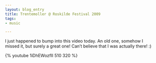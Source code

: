 ```yaml
---
layout: blog_entry
title: Trentemoller @ Roskilde Festival 2009
tags:
- music

---
```



<p>I just happened to bump into this video today. An old one, somehow I missed it, but surely a great one! Can’t believe that I was actually there! :)</p>

{% youtube 1iDhEWozfII 510 320 %}